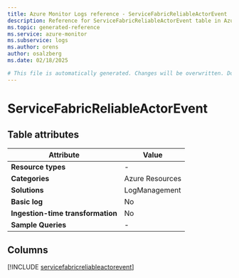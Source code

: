 ```yaml
---
title: Azure Monitor Logs reference - ServiceFabricReliableActorEvent
description: Reference for ServiceFabricReliableActorEvent table in Azure Monitor Logs.
ms.topic: generated-reference
ms.service: azure-monitor
ms.subservice: logs
ms.author: orens
author: osalzberg
ms.date: 02/18/2025

# This file is automatically generated. Changes will be overwritten. Do not change this file directly.
---
```


# ServiceFabricReliableActorEvent




## Table attributes

|Attribute|Value|
|---|---|
|**Resource types**|-|
|**Categories**|Azure Resources|
|**Solutions**| LogManagement|
|**Basic log**|No|
|**Ingestion-time transformation**|No|
|**Sample Queries**|-|



## Columns
  
[!INCLUDE [servicefabricreliableactorevent](~/reusable-content/ce-skilling/azure/includes/azure-monitor/reference/tables/servicefabricreliableactorevent-include.md)]

